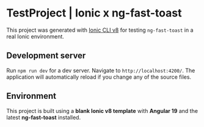 # TestProject | Ionic x ng-fast-toast

This project was generated with [Ionic CLI v8](https://ionicframework.com/docs/cli) for testing `ng-fast-toast` in a real Ionic environment.

## Development server

Run `npm run dev` for a dev server. Navigate to `http://localhost:4200/`. The application will automatically reload if you change any of the source files.

## Environment

This project is built using a **blank Ionic v8 template** with **Angular 19** and the latest **ng-fast-toast** installed.
